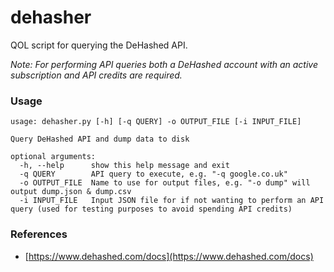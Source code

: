 # dehasher

QOL script for querying the DeHashed API.

_Note: For performing API queries both a DeHashed account with an active subscription and API credits are required._ 


### Usage

```
usage: dehasher.py [-h] [-q QUERY] -o OUTPUT_FILE [-i INPUT_FILE]

Query DeHashed API and dump data to disk

optional arguments:
  -h, --help      show this help message and exit
  -q QUERY        API query to execute, e.g. "-q google.co.uk"
  -o OUTPUT_FILE  Name to use for output files, e.g. "-o dump" will output dump.json & dump.csv
  -i INPUT_FILE   Input JSON file for if not wanting to perform an API query (used for testing purposes to avoid spending API credits)
```

### References
- [https://www.dehashed.com/docs](https://www.dehashed.com/docs)